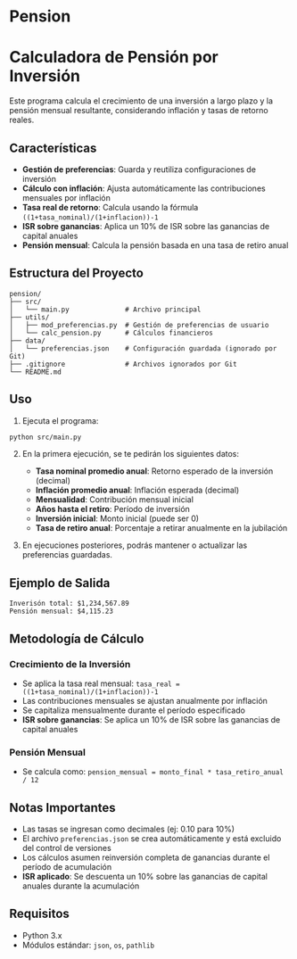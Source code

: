 # Pension
# Calculadora de Pensión por Inversión

Este programa calcula el crecimiento de una inversión a largo plazo y la pensión mensual resultante, considerando inflación y tasas de retorno reales.

## Características

- **Gestión de preferencias**: Guarda y reutiliza configuraciones de inversión
- **Cálculo con inflación**: Ajusta automáticamente las contribuciones mensuales por inflación
- **Tasa real de retorno**: Calcula usando la fórmula `((1+tasa_nominal)/(1+inflacion))-1`
- **ISR sobre ganancias**: Aplica un 10% de ISR sobre las ganancias de capital anuales
- **Pensión mensual**: Calcula la pensión basada en una tasa de retiro anual

## Estructura del Proyecto

```
pension/
├── src/
│   └── main.py              # Archivo principal
├── utils/
│   ├── mod_preferencias.py  # Gestión de preferencias de usuario
│   └── calc_pension.py      # Cálculos financieros
├── data/
│   └── preferencias.json    # Configuración guardada (ignorado por Git)
├── .gitignore               # Archivos ignorados por Git
└── README.md
```

## Uso

1. Ejecuta el programa:
```bash
python src/main.py
```

2. En la primera ejecución, se te pedirán los siguientes datos:
   - **Tasa nominal promedio anual**: Retorno esperado de la inversión (decimal)
   - **Inflación promedio anual**: Inflación esperada (decimal)
   - **Mensualidad**: Contribución mensual inicial
   - **Años hasta el retiro**: Período de inversión
   - **Inversión inicial**: Monto inicial (puede ser 0)
   - **Tasa de retiro anual**: Porcentaje a retirar anualmente en la jubilación

3. En ejecuciones posteriores, podrás mantener o actualizar las preferencias guardadas.

## Ejemplo de Salida

```
Inverisón total: $1,234,567.89
Pensión mensual: $4,115.23
```

## Metodología de Cálculo

### Crecimiento de la Inversión
- Se aplica la tasa real mensual: `tasa_real = ((1+tasa_nominal)/(1+inflacion))-1`
- Las contribuciones mensuales se ajustan anualmente por inflación
- Se capitaliza mensualmente durante el período especificado
- **ISR sobre ganancias**: Se aplica un 10% de ISR sobre las ganancias de capital anuales

### Pensión Mensual
- Se calcula como: `pension_mensual = monto_final * tasa_retiro_anual / 12`

## Notas Importantes

- Las tasas se ingresan como decimales (ej: 0.10 para 10%)
- El archivo `preferencias.json` se crea automáticamente y está excluido del control de versiones
- Los cálculos asumen reinversión completa de ganancias durante el período de acumulación
- **ISR aplicado**: Se descuenta un 10% sobre las ganancias de capital anuales durante la acumulación

## Requisitos

- Python 3.x
- Módulos estándar: `json`, `os`, `pathlib`